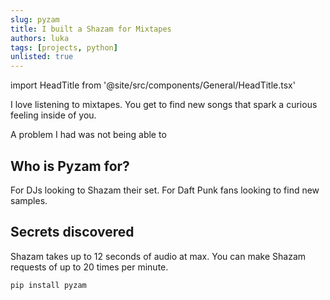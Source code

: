 ```yaml
---
slug: pyzam
title: I built a Shazam for Mixtapes
authors: luka
tags: [projects, python]
unlisted: true
---
```


import HeadTitle from '@site/src/components/General/HeadTitle.tsx'

<HeadTitle title="Pyzam" />

I love listening to mixtapes. You get to find new songs that spark a curious feeling inside of you.

A problem I had was not being able to 

## **Who is Pyzam for?**
For DJs looking to Shazam their set. For Daft Punk fans looking to find new samples. 

## **Secrets discovered**
Shazam takes up to 12 seconds of audio at max.
You can make Shazam requests of up to 20 times per minute.

```
pip install pyzam
```